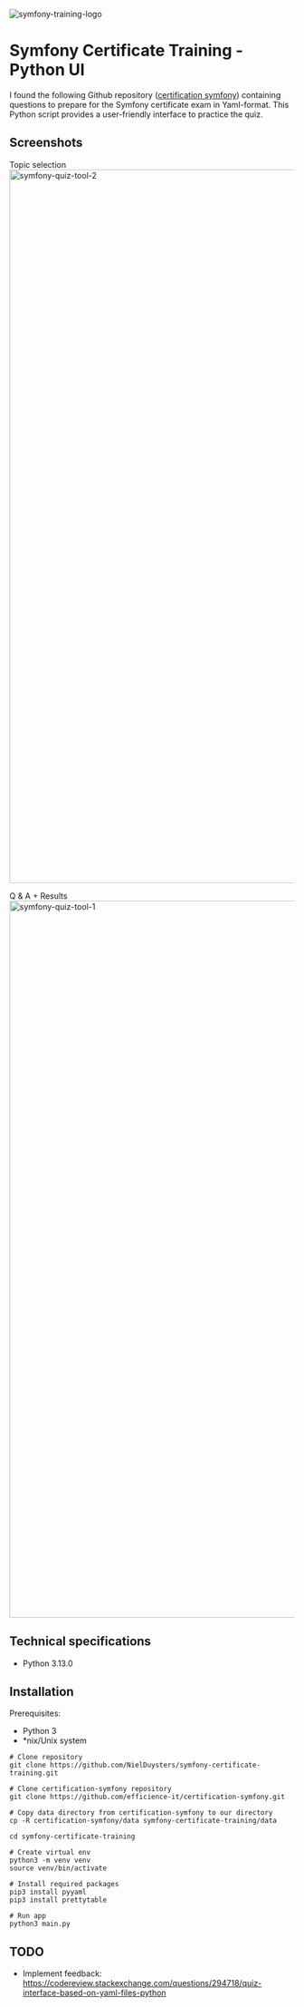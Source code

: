 ![symfony-training-logo](https://github.com/user-attachments/assets/19b941f5-7e8b-42a9-984b-0028f8fda69a)
# Symfony Certificate Training - Python UI
I found the following Github repository ([certification symfony](https://github.com/efficience-it/certification-symfony)) containing questions to prepare for the Symfony certificate exam in Yaml-format. This Python script provides a user-friendly interface to practice the quiz.

## Screenshots
Topic selection
<img width="1259" alt="symfony-quiz-tool-2" src="https://github.com/user-attachments/assets/608e3857-7025-4f71-9248-6e6dcdc60217" />

Q & A + Results
<img width="1265" alt="symfony-quiz-tool-1" src="https://github.com/user-attachments/assets/940e56ac-8dd7-443e-b4c6-25e44b805c99" />



## Technical specifications
- Python 3.13.0

## Installation
Prerequisites:
- Python 3
- *nix/Unix system

```
# Clone repository
git clone https://github.com/NielDuysters/symfony-certificate-training.git

# Clone certification-symfony repository
git clone https://github.com/efficience-it/certification-symfony.git

# Copy data directory from certification-symfony to our directory
cp -R certification-symfony/data symfony-certificate-training/data

cd symfony-certificate-training

# Create virtual env
python3 -m venv venv
source venv/bin/activate

# Install required packages
pip3 install pyyaml
pip3 install prettytable

# Run app
python3 main.py
```

## TODO
- Implement feedback: https://codereview.stackexchange.com/questions/294718/quiz-interface-based-on-yaml-files-python
